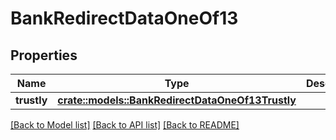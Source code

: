 # BankRedirectDataOneOf13

## Properties

Name | Type | Description | Notes
------------ | ------------- | ------------- | -------------
**trustly** | [**crate::models::BankRedirectDataOneOf13Trustly**](BankRedirectData_oneOf_13_trustly.md) |  | 

[[Back to Model list]](../README.md#documentation-for-models) [[Back to API list]](../README.md#documentation-for-api-endpoints) [[Back to README]](../README.md)


